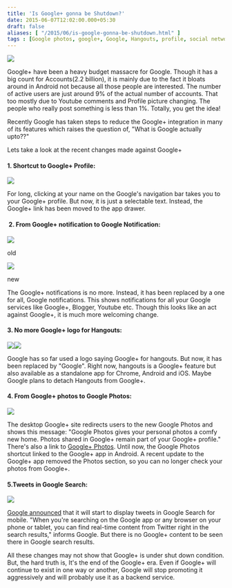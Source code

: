 ```yaml
---
title: 'Is Google+ gonna be Shutdown?'
date: 2015-06-07T12:02:00.000+05:30
draft: false
aliases: [ "/2015/06/is-google-gonna-be-shutdown.html" ]
tags : [Google photos, google+, Google, Hangouts, profile, social network, Android, Mobile, iOS, Google Now, Desktop, Accounts, twitter, News, user interface]
---
```


[![](http://upload.wikimedia.org/wikipedia/commons/thumb/5/5c/Google_plus.svg/1047px-Google_plus.svg.png)](http://upload.wikimedia.org/wikipedia/commons/thumb/5/5c/Google_plus.svg/1047px-Google_plus.svg.png)

  
Google+ have been a heavy budget massacre for Google. Though it has a big count for Accounts(2.2 billion), it is mainly due to the fact it bloats around in Android not because all those people are interested. The number of active users are just around 9% of the actual number of accounts. That too mostly due to Youtube comments and Profile picture changing. The people who really post something is less than 1%. Totally, you get the idea!  
  
Recently Google has taken steps to reduce the Google+ integration in many of its features which raises the question of, "What is Google actually upto??"  
  
Lets take a look at the recent changes made against Google+  
  

#### 1\. Shortcut to Google+ Profile:

[![](http://1.bp.blogspot.com/-ww35eZhtG8g/VXPaens0YjI/AAAAAAAACvk/zxPH9qkqFpw/s1600/Google%252Bremoved.jpg)](http://1.bp.blogspot.com/-ww35eZhtG8g/VXPaens0YjI/AAAAAAAACvk/zxPH9qkqFpw/s1600/Google%252Bremoved.jpg)

For long, clicking at your name on the Google's navigation bar takes you to your Google+ profile. But now, it is just a selectable text. Instead, the Google+ link has been moved to the app drawer.

####  2. From Google+ notification to Google Notification:

[![](http://2.bp.blogspot.com/-ZmyWMfY_Mkk/VTphoEYxqJI/AAAAAAACCaU/6P8h0gLI_dI/s1600/youtube-google-plus-notification.png)](http://2.bp.blogspot.com/-ZmyWMfY_Mkk/VTphoEYxqJI/AAAAAAACCaU/6P8h0gLI_dI/s1600/youtube-google-plus-notification.png)

old

[![](http://4.bp.blogspot.com/-mJhjbJrTew8/VW9m_BghtaI/AAAAAAACD3k/JnGJaX0QoIY/s1600/google-plus-notifications.png)](https://images-blogger-opensocial.googleusercontent.com/gadgets/proxy?url=http%3A%2F%2F4.bp.blogspot.com%2F-mJhjbJrTew8%2FVW9m_BghtaI%2FAAAAAAACD3k%2FJnGJaX0QoIY%2Fs1600%2Fgoogle-plus-notifications.png&container=blogger&gadget=a&rewriteMime=image%2F*)

new

  

The Google+ notifications is no more. Instead, it has been replaced by a one for all, Google notifications. This shows notifications for all your Google services like Google+, Blogger, Youtube etc. Though this looks like an act against Google+, it is much more welcoming change.

#### 3\. No more Google+ logo for Hangouts:

[![](http://4.bp.blogspot.com/-Uj0bWuP-fjk/VXIpWpAfDpI/AAAAAAACD5g/Hl9RJpqDces/s1600/hangouts-logo.png)](http://4.bp.blogspot.com/-Uj0bWuP-fjk/VXIpWpAfDpI/AAAAAAACD5g/Hl9RJpqDces/s1600/hangouts-logo.png)[![](http://2.bp.blogspot.com/-YqqlvLFSijg/VXIuY82T8WI/AAAAAAACD5w/N9VY7XhnXMQ/s1600/hangouts-old-logo.png)](http://2.bp.blogspot.com/-YqqlvLFSijg/VXIuY82T8WI/AAAAAAACD5w/N9VY7XhnXMQ/s1600/hangouts-old-logo.png)

Google has so far used a logo saying Google+ for hangouts. But now, it has been replaced by "Google". Right now, hangouts is a Google+ feature but also available as a standalone app for Chrome, Android and iOS. Maybe Google plans to detach Hangouts from Google+.

#### 4\. From Google+ photos to Google Photos:

[![](http://2.bp.blogspot.com/-MsTjL_-zADk/VWyY5gZuUaI/AAAAAAACD24/95U-knqMtQE/s1600/google-plus-photos-redirect.png)](http://2.bp.blogspot.com/-MsTjL_-zADk/VWyY5gZuUaI/AAAAAAACD24/95U-knqMtQE/s1600/google-plus-photos-redirect.png)

The desktop Google+ site redirects users to the new Google Photos and shows this message: "Google Photos gives your personal photos a comfy new home. Photos shared in Google+ remain part of your Google+ profile." There's also a link to [Google+ Photos](https://plus.google.com/photos/highlights). Until now, the Google Photos shortcut linked to the Google+ app in Android. A recent update to the Google+ app removed the Photos section, so you can no longer check your photos from Google+.

#### 5.Tweets in Google Search:

[![](http://3.bp.blogspot.com/-cfSJt0-Qb40/VVxVtsb2uxI/AAAAAAACDqY/OjcWDk0CnV8/s1600/malcom-x-twitter.png)](http://3.bp.blogspot.com/-cfSJt0-Qb40/VVxVtsb2uxI/AAAAAAACDqY/OjcWDk0CnV8/s1600/malcom-x-twitter.png)

[Google announced](http://googleblog.blogspot.com/2015/05/tweets-take-flight-in-google-app.html) that it will start to display tweets in Google Search for mobile. "When you're searching on the Google app or any browser on your phone or tablet, you can find real-time content from Twitter right in the search results," informs Google. But there is no Google+ content to be seen there in Google search results.

  

All these changes may not show that Google+ is under shut down condition. But, the hard truth is, It's the end of the Google+ era. Even if Google+ will continue to exist in one way or another, Google will stop promoting it aggressively and will probably use it as a backend service.